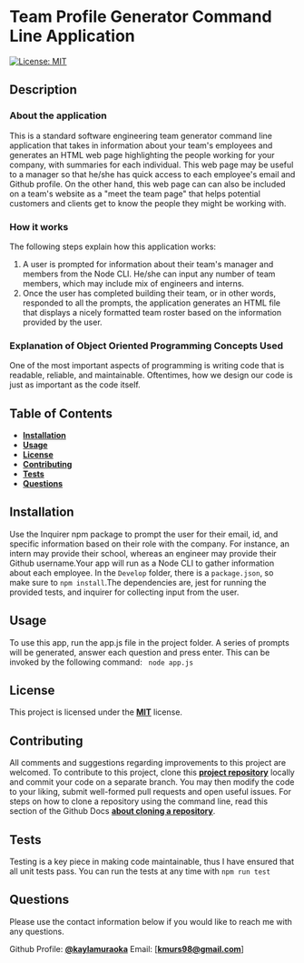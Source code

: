 # Team Profile Generator Command Line Application

[![License: MIT](https://img.shields.io/badge/License-MIT-yellow.svg)](https://opensource.org/licenses/MIT)

## Description

### About the application

This is a standard software engineering team generator command line application that takes in information about your team's employees and generates an HTML web page highlighting the people working for your company, with summaries for each individual. This web page may be useful to a manager so that he/she has quick access to each employee's email and Github profile. On the other hand, this web page can can also be included on a team's website as a "meet the team page" that helps potential customers and clients get to know the people they might be working with.

### How it works

The following steps explain how this application works:

1. A user is prompted for information about their team's manager and members from the Node CLI. He/she can input any number of team members, which may include mix of engineers and interns.
2. Once the user has completed building their team, or in other words, responded to all the prompts, the application generates an HTML file that displays a nicely formatted team roster based on the information provided by the user.

### Explanation of Object Oriented Programming Concepts Used

One of the most important aspects of programming is writing code that is readable, reliable, and maintainable. Oftentimes, how we design our code is just as important as the code itself.

## Table of Contents

- [**Installation**](#installation)
- [**Usage**](#usage)
- [**License**](#license)
- [**Contributing**](#contributing)
- [**Tests**](#tests)
- [**Questions**](#questions)

## Installation

Use the Inquirer npm package to prompt the user for their email, id, and specific information based on their role with the company. For instance, an intern may provide their school, whereas an engineer may provide their Github username.Your app will run as a Node CLI to gather information about each employee. In the `Develop` folder, there is a `package.json`, so make sure to `npm install`.The dependencies are, jest for running the provided tests, and inquirer for collecting input from the user.

## Usage

To use this app, run the app.js file in the project folder. A series of prompts will be generated, answer each question and press enter. This can be invoked by the following command: ` node app.js`

## License

This project is licensed under the [**MIT**](https://opensource.org/licenses/MIT) license.

## Contributing

All comments and suggestions regarding improvements to this project are welcomed. To contribute to this project, clone this [**project repository**](https://github.com/kaylamuraoka/Team_Profile_Generator) locally and commit your code on a separate branch. You may then modify the code to your liking, submit well-formed pull requests and open useful issues. For steps on how to clone a repository using the command line, read this section of the Github Docs [**about cloning a repository**](https://docs.github.com/en/free-pro-team@latest/github/creating-cloning-and-archiving-repositories/cloning-a-repository#about-cloning-a-repository).

## Tests

Testing is a key piece in making code maintainable, thus I have ensured that all unit tests pass.
You can run the tests at any time with `npm run test`

## Questions

Please use the contact information below if you would like to reach me with any questions.

Github Profile: [**@kaylamuraoka**](https://github.com/kaylamuraoka)
Email: [**kmurs98@gmail.com**]
